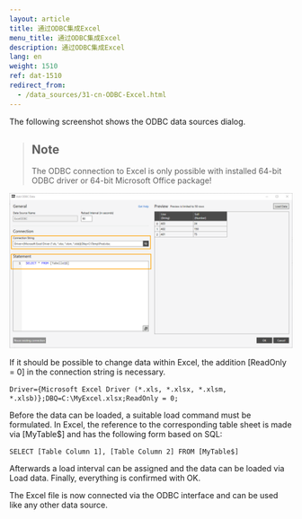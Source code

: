 ```yaml
---
layout: article
title: 通过ODBC集成Excel
menu_title: 通过ODBC集成Excel
description: 通过ODBC集成Excel
lang: en
weight: 1510
ref: dat-1510
redirect_from:
  - /data_sources/31-cn-ODBC-Excel.html
---
```

The following screenshot shows the ODBC data sources dialog.

> ## Note
> The ODBC connection to Excel is only possible with installed 64-bit ODBC driver or 64-bit Microsoft Office package!

![ODBC login screen](/assets/images/data-sources/odbc-excel/odbc_form.png)

If it should be possible to change data within Excel, the addition [ReadOnly = 0] in the connection string is necessary.

```
Driver={Microsoft Excel Driver (*.xls, *.xlsx, *.xlsm, *.xlsb)};DBQ=C:\MyExcel.xlsx;ReadOnly = 0;
```


Before the data can be loaded, a suitable load command must be formulated. In Excel, the reference to the corresponding table sheet is made via [MyTable$] and has the following form based on SQL:

```
SELECT [Table Column 1], [Table Column 2] FROM [MyTable$]
```

Afterwards a load interval can be assigned and the data can be loaded via Load data. Finally, everything is confirmed with OK.

The Excel file is now connected via the ODBC interface and can be used like any other data source.
